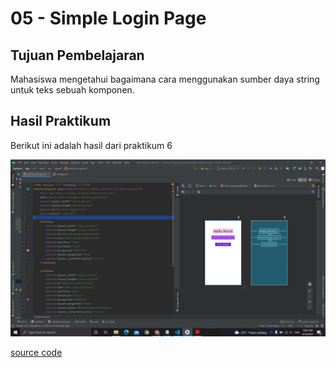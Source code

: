 # 05 - Simple Login Page

## Tujuan Pembelajaran
Mahasiswa mengetahui bagaimana cara menggunakan sumber daya string
untuk teks sebuah komponen.

## Hasil Praktikum

Berikut ini adalah hasil dari praktikum 6

![Screenshot Hasil Percobaan](img/string.PNG)

[source code](../../src/02_layout&activity\app\src\main\res\layout/activity_string.xml)